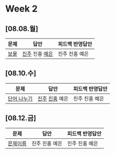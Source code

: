 # Week 2
## [08.08.월]

| 문제                                              | 답안                                          | 피드백 반영답안                       |
| ------------------------------------------------- | --------------------------------------------- | -------------------------------------- |
| [보물](https://www.acmicpc.net/problem/1026) | [진주](0808_kjj_1026.py) 진홍 [예은](0808_lye_1026.py) | 진주 진홍 예은 |

## [08.10.수]

| 문제                                              | 답안                                          | 피드백 반영답안                       |
| ------------------------------------------------- | --------------------------------------------- | -------------------------------------- |
| [단어 나누기](https://www.acmicpc.net/problem/1251) | [진주](0810_kjj_1251.py) [진홍](0810_kjh_1251.py) 예은 | 진주 진홍 예은 |

## [08.12.금]

| 문제                                              | 답안                                          | 피드백 반영답안                       |
| ------------------------------------------------- | --------------------------------------------- | -------------------------------------- |
| [문제이름]() | 진주 진홍 예은 | 진주 진홍 예은 |

